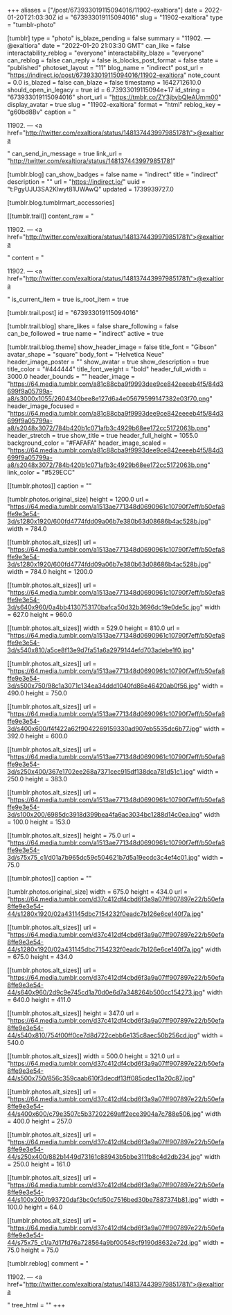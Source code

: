 +++
aliases = ["/post/673933019115094016/11902-exaltiora"]
date = 2022-01-20T21:03:30Z
id = "673933019115094016"
slug = "11902-exaltiora"
type = "tumblr-photo"

[tumblr]
type = "photo"
is_blaze_pending = false
summary = "11902. — @exaltiora"
date = "2022-01-20 21:03:30 GMT"
can_like = false
interactability_reblog = "everyone"
interactability_blaze = "everyone"
can_reblog = false
can_reply = false
is_blocks_post_format = false
state = "published"
photoset_layout = "11"
blog_name = "indirect"
post_url = "https://indirect.io/post/673933019115094016/11902-exaltiora"
note_count = 0.0
is_blazed = false
can_blaze = false
timestamp = 1642712610.0
should_open_in_legacy = true
id = 6.73933019115094e+17
id_string = "673933019115094016"
short_url = "https://tmblr.co/ZY3jbybQIeAUmm00"
display_avatar = true
slug = "11902-exaltiora"
format = "html"
reblog_key = "g60bd8Bv"
caption = "<p>11902. — <a href=\"http://twitter.com/exaltiora/status/1481374439979851781\">@exaltiora</a></p>"
can_send_in_message = true
link_url = "http://twitter.com/exaltiora/status/1481374439979851781"

[tumblr.blog]
can_show_badges = false
name = "indirect"
title = "indirect"
description = ""
url = "https://indirect.io/"
uuid = "t:PgyUJU3SA2Klwyt81UWAwQ"
updated = 1739939727.0

[tumblr.blog.tumblrmart_accessories]

[[tumblr.trail]]
content_raw = "<p>11902. — <a href=\"http://twitter.com/exaltiora/status/1481374439979851781\">@exaltiora</a></p>"
content = "<p>11902. &mdash; <a href=\"http://twitter.com/exaltiora/status/1481374439979851781\">@exaltiora</a></p>"
is_current_item = true
is_root_item = true

[tumblr.trail.post]
id = "673933019115094016"

[tumblr.trail.blog]
share_likes = false
share_following = false
can_be_followed = true
name = "indirect"
active = true

[tumblr.trail.blog.theme]
show_header_image = false
title_font = "Gibson"
avatar_shape = "square"
body_font = "Helvetica Neue"
header_image_poster = ""
show_avatar = true
show_description = true
title_color = "#444444"
title_font_weight = "bold"
header_full_width = 3000.0
header_bounds = ""
header_image = "https://64.media.tumblr.com/a81c88cba9f9993dee9ce842eeeeb4f5/84d3699f9a05799a-a8/s3000x1055/2604340bee8e127d6a4e05679599147382e03f70.png"
header_image_focused = "https://64.media.tumblr.com/a81c88cba9f9993dee9ce842eeeeb4f5/84d3699f9a05799a-a8/s2048x3072/784b420b1c071afb3c4929b68ee172cc5172063b.png"
header_stretch = true
show_title = true
header_full_height = 1055.0
background_color = "#FAFAFA"
header_image_scaled = "https://64.media.tumblr.com/a81c88cba9f9993dee9ce842eeeeb4f5/84d3699f9a05799a-a8/s2048x3072/784b420b1c071afb3c4929b68ee172cc5172063b.png"
link_color = "#529ECC"

[[tumblr.photos]]
caption = ""

[tumblr.photos.original_size]
height = 1200.0
url = "https://64.media.tumblr.com/a1513ae771348d0690961c10790f7eff/b50efa8ffe9e3e54-3d/s1280x1920/600fd4774fdd09a06b7e380b63d08686b4ac528b.jpg"
width = 784.0

[[tumblr.photos.alt_sizes]]
url = "https://64.media.tumblr.com/a1513ae771348d0690961c10790f7eff/b50efa8ffe9e3e54-3d/s1280x1920/600fd4774fdd09a06b7e380b63d08686b4ac528b.jpg"
width = 784.0
height = 1200.0

[[tumblr.photos.alt_sizes]]
url = "https://64.media.tumblr.com/a1513ae771348d0690961c10790f7eff/b50efa8ffe9e3e54-3d/s640x960/0a4bb4130753170bafca50d32b3696dc19e0de5c.jpg"
width = 627.0
height = 960.0

[[tumblr.photos.alt_sizes]]
width = 529.0
height = 810.0
url = "https://64.media.tumblr.com/a1513ae771348d0690961c10790f7eff/b50efa8ffe9e3e54-3d/s540x810/a5ce8f13e9d7fa51a6a2979144efd703adebe1f0.jpg"

[[tumblr.photos.alt_sizes]]
url = "https://64.media.tumblr.com/a1513ae771348d0690961c10790f7eff/b50efa8ffe9e3e54-3d/s500x750/98c1a3071c134ea34ddd1040fd86e46420ab0f56.jpg"
width = 490.0
height = 750.0

[[tumblr.photos.alt_sizes]]
url = "https://64.media.tumblr.com/a1513ae771348d0690961c10790f7eff/b50efa8ffe9e3e54-3d/s400x600/f4f422a62f9042269159330ad907eb5535dc6b77.jpg"
width = 392.0
height = 600.0

[[tumblr.photos.alt_sizes]]
url = "https://64.media.tumblr.com/a1513ae771348d0690961c10790f7eff/b50efa8ffe9e3e54-3d/s250x400/367e1702ee268a7371cec915df138dca781d51c1.jpg"
width = 250.0
height = 383.0

[[tumblr.photos.alt_sizes]]
url = "https://64.media.tumblr.com/a1513ae771348d0690961c10790f7eff/b50efa8ffe9e3e54-3d/s100x200/6985dc3918d399bea4fa6ac3034bc1288d14c0ea.jpg"
width = 100.0
height = 153.0

[[tumblr.photos.alt_sizes]]
height = 75.0
url = "https://64.media.tumblr.com/a1513ae771348d0690961c10790f7eff/b50efa8ffe9e3e54-3d/s75x75_c1/d01a7b965dc59c504621b7d5a19ecdc3c4ef4c01.jpg"
width = 75.0

[[tumblr.photos]]
caption = ""

[tumblr.photos.original_size]
width = 675.0
height = 434.0
url = "https://64.media.tumblr.com/d37c412df4cbd6f3a9a07ff907897e22/b50efa8ffe9e3e54-44/s1280x1920/02a431145dbc7154232f0eadc7b126e6ce140f7a.jpg"

[[tumblr.photos.alt_sizes]]
url = "https://64.media.tumblr.com/d37c412df4cbd6f3a9a07ff907897e22/b50efa8ffe9e3e54-44/s1280x1920/02a431145dbc7154232f0eadc7b126e6ce140f7a.jpg"
width = 675.0
height = 434.0

[[tumblr.photos.alt_sizes]]
url = "https://64.media.tumblr.com/d37c412df4cbd6f3a9a07ff907897e22/b50efa8ffe9e3e54-44/s640x960/2d9c9e745cd1a70d0e6d7a348264b500cc154273.jpg"
width = 640.0
height = 411.0

[[tumblr.photos.alt_sizes]]
height = 347.0
url = "https://64.media.tumblr.com/d37c412df4cbd6f3a9a07ff907897e22/b50efa8ffe9e3e54-44/s540x810/754f00ff0ce7d8d722cebb6e135c8aec50b256cd.jpg"
width = 540.0

[[tumblr.photos.alt_sizes]]
width = 500.0
height = 321.0
url = "https://64.media.tumblr.com/d37c412df4cbd6f3a9a07ff907897e22/b50efa8ffe9e3e54-44/s500x750/856c359caab610f3decdf13ff085cdec11a20c87.jpg"

[[tumblr.photos.alt_sizes]]
url = "https://64.media.tumblr.com/d37c412df4cbd6f3a9a07ff907897e22/b50efa8ffe9e3e54-44/s400x600/c79e3507c5b37202269aff2ece3904a7c788e506.jpg"
width = 400.0
height = 257.0

[[tumblr.photos.alt_sizes]]
url = "https://64.media.tumblr.com/d37c412df4cbd6f3a9a07ff907897e22/b50efa8ffe9e3e54-44/s250x400/882b1449d73161c88943b5bbe311fb8c4d2db234.jpg"
width = 250.0
height = 161.0

[[tumblr.photos.alt_sizes]]
url = "https://64.media.tumblr.com/d37c412df4cbd6f3a9a07ff907897e22/b50efa8ffe9e3e54-44/s100x200/b93720daf3bc0cfd50c7516bed30be7887374b81.jpg"
width = 100.0
height = 64.0

[[tumblr.photos.alt_sizes]]
url = "https://64.media.tumblr.com/d37c412df4cbd6f3a9a07ff907897e22/b50efa8ffe9e3e54-44/s75x75_c1/a7d17fd76a728564a9bf00548cf9190d8632e72d.jpg"
width = 75.0
height = 75.0

[tumblr.reblog]
comment = "<p>11902. — <a href=\"http://twitter.com/exaltiora/status/1481374439979851781\">@exaltiora</a></p>"
tree_html = ""
+++
